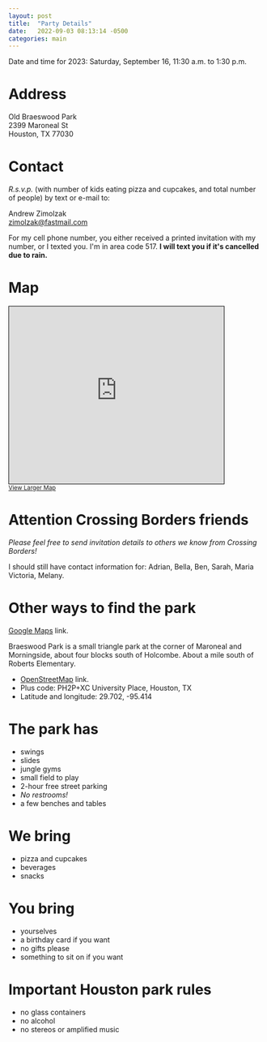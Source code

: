 ```yaml
---
layout: post
title:  "Party Details"
date:   2022-09-03 08:13:14 -0500
categories: main
---
```


Date and time for 2023: Saturday, September 16, 11:30 a.m. to 1:30
p.m.

# Address

Old Braeswood Park  
2399 Maroneal St  
Houston, TX 77030

# Contact

*R.s.v.p.* (with number of kids eating pizza and cupcakes, and total number of
 people) by text or e-mail to:

Andrew Zimolzak  
[zimolzak@fastmail.com](mailto:zimolzak@fastmail.com)

For my cell phone number, you either received a printed invitation
with my number, or I texted you. I'm in area code 517. **I will text
you if it's cancelled due to rain.**




# Map

<iframe width="425" height="350" frameborder="0" scrolling="no" marginheight="0" marginwidth="0" src="https://www.openstreetmap.org/export/embed.html?bbox=-95.41542291641237%2C29.701732002123837%2C-95.41367143392564%2C29.702920198759507&amp;layer=mapnik" style="border: 1px solid black"></iframe><br/><small><a href="https://www.openstreetmap.org/#map=19/29.70233/-95.41455">View Larger Map</a></small>




# Attention Crossing Borders friends

*Please feel free to send invitation details to others we know from
 Crossing Borders!*

I should still have contact information for: Adrian, Bella, Ben,
Sarah, Maria Victoria, Melany.




# Other ways to find the park

[Google Maps](https://goo.gl/maps/WqQSf8B9dVePbDBr9) link.

Braeswood Park is a small triangle park at the corner of Maroneal and
Morningside, about four blocks south of Holcombe. About a mile south
of Roberts Elementary.

- [OpenStreetMap](https://osm.org/go/TuQNfDLrP?way=216506690) link.
- Plus code: PH2P+XC University Place, Houston, TX
- Latitude and longitude: 29.702, -95.414




# The park has

- swings
- slides
- jungle gyms
- small field to play
- 2-hour free street parking
- *No restrooms!*
- a few benches and tables

# We bring

- pizza and cupcakes
- beverages
- snacks

# You bring

- yourselves
- a birthday card if you want
- no gifts please
- something to sit on if you want

# Important Houston park rules

- no glass containers
- no alcohol
- no stereos or amplified music
